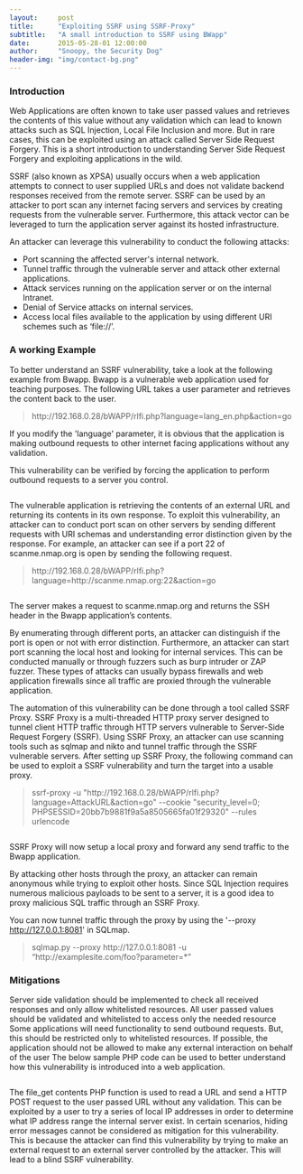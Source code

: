 ```yaml
---
layout:     post
title:      "Exploiting SSRF using SSRF-Proxy"
subtitle:   "A small introduction to SSRF using BWapp"
date:       2015-05-28-01 12:00:00
author:     "Snoopy, the Security Dog"
header-img: "img/contact-bg.png"
---
```


<h3>Introduction</h3>

<p>Web Applications are often known to take user passed values and retrieves the contents of this value without any validation which can lead to known attacks such as SQL Injection, Local File Inclusion and more. But in rare cases, this can be exploited using an attack called Server Side Request Forgery. This is a short introduction to understanding Server Side Request Forgery and exploiting applications in the wild. </p>

<p>SSRF (also known as XPSA) usually occurs when a web application attempts to connect to user supplied URLs and does not validate backend responses received from the remote server. SSRF can be used by an attacker to port scan any internet facing servers and services by creating requests from the vulnerable server. Furthermore, this attack vector can be leveraged to turn the application server against its hosted infrastructure. </p>

<p> An attacker can leverage this vulnerability to conduct the following attacks:
<ul>
  <li>Port scanning the affected server's internal network.</li>
  <li>Tunnel traffic through the vulnerable server and attack other external applications.</li>
  <li>Attack services running on the application server or on the internal Intranet.</li>
  <li>Denial of Service attacks on internal services.</li>
  <li>Access local files available to the application by using different URI schemes such as ‘file://’.</li>
</ul>
</p>

<h3>A working Example</h3>

<p>To better understand an SSRF vulnerability, take a look at the following example from Bwapp. Bwapp is a vulnerable web application used for teaching purposes. The following URL takes a user parameter and retrieves the content back to the user.</p>


<blockquote>http://192.168.0.28/bWAPP/rlfi.php?language=lang_en.php&action=go</blockquote>

<p>If you modify the 'language' parameter, it is obvious that the application is making outbound requests to other internet facing applications without any validation.

This vulnerability can be verified by forcing the application to perform outbound requests to a server you control.
</p>


<img alt="" src="http://snoopysecurity.github.io/img/ssrf/img1.png" />

<p>The vulnerable application is retrieving the contents of an external URL and returning its contents in its own response. 
To exploit this vulnerability, an attacker can to conduct port scan on other servers by sending different requests with URI schemas and understanding error distinction given by the response. For example, an attacker can see if a port 22 of scanme.nmap.org is open by sending the following request.
</p>

<blockquote>http://192.168.0.28/bWAPP/rlfi.php?language=http://scanme.nmap.org:22&action=go</blockquote>

<img alt="" src="http://snoopysecurity.github.io/img/ssrf/img2.png" />

<p>The server makes a request to scanme.nmap.org and returns the SSH header in the Bwapp application’s contents.

By enumerating through different ports, an attacker can distinguish if the port is open or not with error distinction. Furthermore, an attacker can start port scanning the local host and looking for internal services. This can be conducted manually or through fuzzers such as burp intruder or ZAP fuzzer. These types of attacks can usually bypass firewalls and web application firewalls since all traffic are proxied through the vulnerable application.

The automation of this vulnerability can be done through a tool called SSRF Proxy. SSRF Proxy is a multi-threaded HTTP proxy server designed to tunnel client HTTP traffic through HTTP servers vulnerable to Server-Side Request Forgery (SSRF). Using SSRF Proxy, an attacker can use scanning tools such as sqlmap and nikto and tunnel traffic through the SSRF vulnerable servers.
After setting up SSRF Proxy, the following command can be used to exploit a SSRF vulnerability and turn the target into a usable proxy.
</p>

<blockquote>ssrf-proxy -u "http://192.168.0.28/bWAPP/rlfi.php?language=AttackURL&action=go" --cookie "security_level=0; PHPSESSID=20bb7b9881f9a5a8505665fa01f29320" --rules urlencode</blockquote>

<img alt="" src="http://snoopysecurity.github.io/img/ssrf/img3.png"/>

<p>SSRF Proxy will now setup a local proxy and forward any send traffic to the Bwapp application.

By attacking other hosts through the proxy, an attacker can remain anonymous while trying to exploit other hosts. Since SQL Injection requires numerous malicious payloads to be sent to a server, it is a good idea to proxy malicious SQL traffic through an SSRF Proxy.

You can now tunnel traffic through the proxy by using the '--proxy http://127.0.0.1:8081' in SQLmap.
</p>

<blockquote>sqlmap.py --proxy http://127.0.0.1:8081 -u “http://examplesite.com/foo?parameter=*”</blockquote>


<h3>Mitigations</h3>

<p>Server side validation should be implemented to check all received responses and only allow whitelisted resources. All user passed values should be validated and whitelisted to access only the needed resource
Some applications will need functionality to send outbound requests. But, this should be restricted only to whitelisted resources. If possible, the application should not be allowed to make any external interaction on behalf of the user
The below sample PHP code can be used to better understand how this vulnerability is introduced into a web application.
</p>

<img alt="" src="http://snoopysecurity.github.io/img/ssrf/img4.png"/>

<p>The file_get contents PHP function is used to read a URL and send a HTTP POST request to the user passed URL without any validation. This can be exploited by a user to try a series of local IP addresses in order to determine what IP address range the internal server exist.
In certain scenarios, hiding error messages cannot be considered as mitigation for this vulnerability.  This is because the attacker can find this vulnerability by trying to make an external request to an external server controlled by the attacker. This will lead to a blind SSRF vulnerability.
</p>

